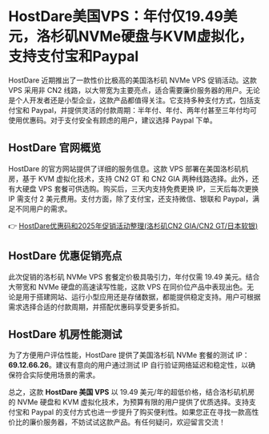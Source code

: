 # HostDare美国VPS：年付仅19.49美元，洛杉矶NVMe硬盘与KVM虚拟化，支持支付宝和Paypal

HostDare 近期推出了一款性价比极高的美国洛杉矶 NVMe VPS 促销活动。这款 VPS 采用非 CN2 线路，以大带宽为主要亮点，适合需要廉价服务器的用户。无论是个人开发者还是小型企业，这款产品都值得关注。它支持多种支付方式，包括支付宝和 Paypal，并提供灵活的付款周期：半年付、年付、两年付甚至三年付均可使用优惠码。对于支付安全有顾虑的用户，建议选择 Paypal 下单。

## HostDare 官网概览

HostDare 的官方网站提供了详细的服务信息。这款 VPS 部署在美国洛杉矶机房，基于 KVM 虚拟化技术，支持 CN2 GT 和 CN2 GIA 两种线路选择。此外，还有大硬盘 VPS 套餐可供选购。购买后，三天内支持免费更换 IP，三天后每次更换 IP 需支付 2 美元费用。支付方面，除了支付宝，还支持微信、银联和 Paypal，满足不同用户的需求。

👉 [HostDare优惠码和2025年促销活动整理(洛杉矶CN2 GIA/CN2 GT/日本软银)](https://bit.ly/hostdare)

## HostDare 优惠促销亮点

此次促销的洛杉矶 NVMe VPS 套餐定价极具吸引力，年付仅需 19.49 美元。结合大带宽和 NVMe 硬盘的高速读写性能，这款 VPS 在同价位产品中表现出色。无论是用于搭建网站、运行小型应用还是存储数据，都能提供稳定支持。用户可根据需求选择合适的付款周期，并搭配优惠码享受更多折扣。

## HostDare 机房性能测试

为了方便用户评估性能，HostDare 提供了美国洛杉矶 NVMe 套餐的测试 IP：**69.12.66.26**。建议有意向的用户通过测试 IP 自行验证网络延迟和稳定性，以确保符合实际使用场景的需求。

总之，这款 **HostDare 美国 VPS** 以 19.49 美元/年的超低价格，结合洛杉矶机房的 NVMe 硬盘和 KVM 虚拟化技术，为预算有限的用户提供了优质选择。支持支付宝和 Paypal 的支付方式也进一步提升了购买便利性。如果您正在寻找一款高性价比的廉价服务器，不妨试试这款产品。有任何疑问，欢迎留言交流！